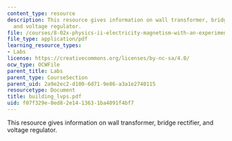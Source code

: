 ```yaml
---
content_type: resource
description: This resource gives information on wall transformer, bridge rectifier,
  and voltage regulator.
file: /courses/8-02x-physics-ii-electricity-magnetism-with-an-experimental-focus-spring-2005/f07f329e0ed82e1413631ba4091f4bf7_building_lvps.pdf
file_type: application/pdf
learning_resource_types:
- Labs
license: https://creativecommons.org/licenses/by-nc-sa/4.0/
ocw_type: OCWFile
parent_title: Labs
parent_type: CourseSection
parent_uid: 2a9e2ec2-d100-6d71-9e86-a3a1e2740115
resourcetype: Document
title: building_lvps.pdf
uid: f07f329e-0ed8-2e14-1363-1ba4091f4bf7
---
```

This resource gives information on wall transformer, bridge rectifier, and voltage regulator.